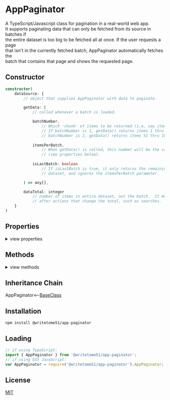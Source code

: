# AppPaginator

A TypeScript/Javascript class for pagination in a real-world web app.   
It supports paginating data that can only be fetched from its source in batches if  
the entire dataset is too big to be fetched all at once.  If the user requests a page  
that isn't in the currently fetched batch, AppPaginator automatically fetches the  
batch that contains that page and shows the requested page.


## Constructor
```ts
constructor(
    dataSource: {
        // object that supplies AppPaginator with data to paginate.

        getData: (
            // called whenever a batch is loaded.

            batchNumber,
                // Which 'chunk' of items to be returned (i.e, say itemsPerBatch is 50.
                // If batchNumber is 1, getData() returns items 1 thru 50.  If 
                // batchNumber is 2, getData() returns items 51 thru 100).
                
            itemsPerBatch,
                // When getData() is called, this number will be the cacheItemLimit 
                // (see properties below).
                
            isLastBatch: boolean
                // If isLastBatch is true, it only returns the remaining items in the 
                // dataset, and ignores the itemsPerBatch parameter.

        ) => any[],

        dataTotal: integer
            // number of items in entire dataset, not the batch.  It must stay accurate 
            // after actions that change the total, such as searches.
    }
)
```

## Properties
<details>
<summary>view properties</summary>

```ts
itemsPerPage : integer // default is 25.

cacheItemLimit : integer // This must be set before setting this.currentPageNumber.
    // Total number of items app can hold at once. Set this to the largest
    // number that doesn't negatively affect app performance.

currentPageNumber : integer
    // Setting this automatically updates this.currentPage

currentPage : any[]  (read-only)
    // All items in the current page.

totalPages : integer  (read-only)

totalItems : integer  (read-only)
    // number of items in entire dataset.

className : string (read-only)
    // Not important. Inherited from BaseClass (see Inheritance Chain below).
```
</details>


## Methods
<details>
<summary>view methods</summary>

```ts
reload() : void
    // Loads batch 1 and resets this.currentPageNumber to 1.
    // Intended to be called after the order of the entire dataset changes 
    // (like after sorting), or after the dataTotal changes.
```
The methods below are not important to know about in order to use this  
class.  They're inherited from [BaseClass](https://github.com/writetome51/typescript-base-class#baseclass) .
```ts
protected   _createGetterAndOrSetterForEach(
                  propertyNames: string[],
                  configuration: IGetterSetterConfiguration
            ) : void
     /*********************
     Use this method when you have a bunch of properties that need getter and/or 
     setter functions that all do the same thing. You pass in an array of string 
     names of those properties, and the method attaches the same getter and/or 
     setter function to each property.
     IGetterSetterConfiguration is this object:
     {
         get_setterFunction?: (
             propertyName: string, index?: number, propertyNames?: string[]
         ) => Function,
             // get_setterFunction takes the property name as first argument and 
             // returns the setter function.  The setter function must take one 
             // parameter and return void.
     
         get_getterFunction?: (
             propertyName: string, index?: number, propertyNames?: string[]
         ) => Function
             // get_getterFunction takes the property name as first argument and 
             // returns the getter function.  The getter function must return something.
     }
     *********************/ 
   
   
protected   _returnThis_after(voidExpression: any) : this
    // voidExpression is executed, then function returns this.
    // Even if voidExpression returns something, the returned data isn't used.

protected   _runMethod_and_returnThis(
    callingObject, 
    method: Function, 
    methodArgs: any[], 
    additionalAction?: Function // takes the result returned by method as an argument.
) : this
```
</details>


## Inheritance Chain

AppPaginator<--[BaseClass](https://github.com/writetome51/typescript-base-class#baseclass)


## Installation

`npm install @writetome51/app-paginator`

## Loading
```ts
// if using TypeScript:
import { AppPaginator } from '@writetome51/app-paginator';
// if using ES5 JavaScript:
var AppPaginator = require('@writetome51/app-paginator').AppPaginator;
```

## License
[MIT](https://choosealicense.com/licenses/mit/)
